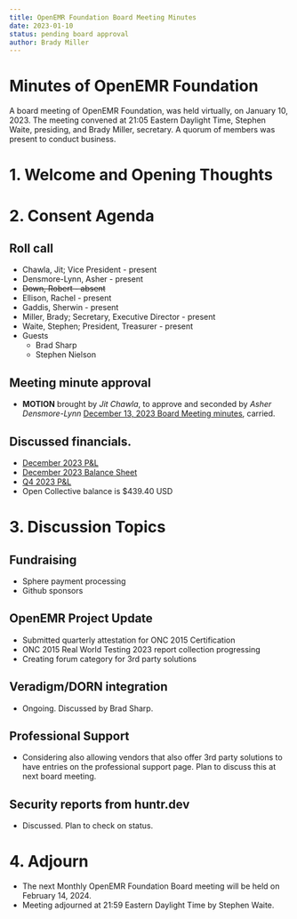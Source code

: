 ```yaml
---
title: OpenEMR Foundation Board Meeting Minutes
date: 2023-01-10
status: pending board approval
author: Brady Miller
---
```


# Minutes of OpenEMR Foundation

A board meeting of OpenEMR Foundation, was held virtually, on January 10, 2023. The meeting convened at 21:05 Eastern Daylight Time, Stephen Waite, presiding, and Brady Miller, secretary. A quorum of members was present to conduct business.

# 1. Welcome and Opening Thoughts

# 2. Consent Agenda
## Roll call
  - Chawla, Jit; Vice President - present
  - Densmore-Lynn, Asher - present
  - ~~Down, Robert - absent~~
  - Ellison, Rachel - present
  - Gaddis, Sherwin - present
  - Miller, Brady; Secretary, Executive Director - present
  - Waite, Stephen; President, Treasurer - present
  - Guests
    - Brad Sharp
    - Stephen Nielson
## Meeting minute approval
  - **MOTION** brought by _Jit Chawla_, to approve and seconded by _Asher Densmore-Lynn_ [December 13, 2023 Board Meeting minutes](https://github.com/openemr/foundation-minutes/blob/master/2023-12-13-Board.md), carried.

## Discussed financials.
  - [December 2023 P&L](https://community.open-emr.org/uploads/short-url/cMpT26i86xFpCmdkM7rKixIk7wZ.pdf)
  - [December 2023 Balance Sheet](https://community.open-emr.org/uploads/short-url/e8vitl7R48Aqom4a2Jz3HzmeCea.pdf)
  - [Q4 2023 P&L](https://community.open-emr.org/uploads/short-url/wbb3BIatOBYtjvSsAE7D7KZA6gl.pdf)
  - Open Collective balance is $439.40 USD

# 3. Discussion Topics

## Fundraising
  - Sphere payment processing
  - Github sponsors

## OpenEMR Project Update
  - Submitted quarterly attestation for ONC 2015 Certification
  - ONC 2015 Real World Testing 2023 report collection progressing
  - Creating forum category for 3rd party solutions

## Veradigm/DORN integration
  - Ongoing. Discussed by Brad Sharp.

## Professional Support
  - Considering also allowing vendors that also offer 3rd party solutions to have entries on the professional support page. Plan to discuss this at next board meeting.

## Security reports from huntr.dev
  - Discussed. Plan to check on status.

# 4. Adjourn
  - The next Monthly OpenEMR Foundation Board meeting will be held on February 14, 2024.
  - Meeting adjourned at 21:59 Eastern Daylight Time by Stephen Waite.
